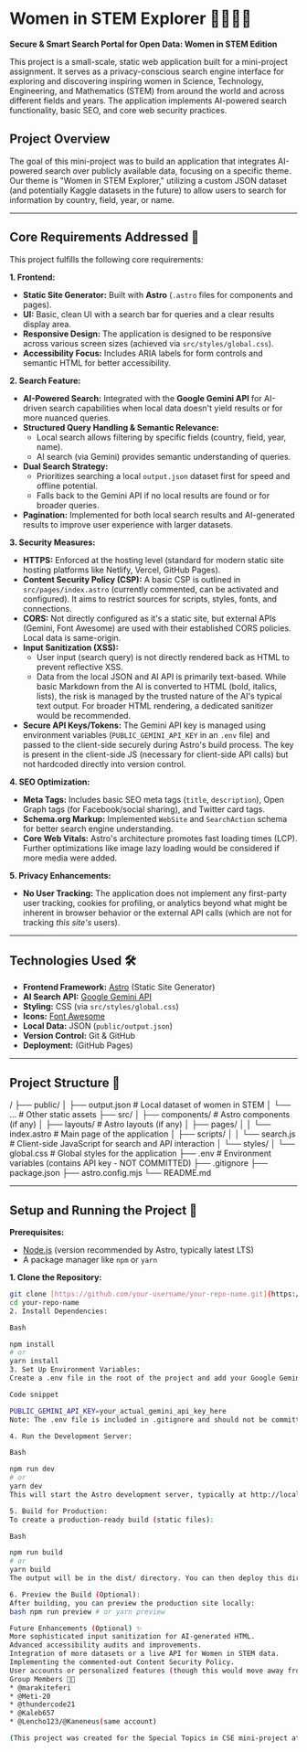 # Women in STEM Explorer 🚀🔬👩‍🔬

**Secure & Smart Search Portal for Open Data: Women in STEM Edition**

This project is a small-scale, static web application built for a mini-project assignment. It serves as a privacy-conscious search engine interface for exploring and discovering inspiring women in Science, Technology, Engineering, and Mathematics (STEM) from around the world and across different fields and years. The application implements AI-powered search functionality, basic SEO, and core web security practices.

## Project Overview

The goal of this mini-project was to build an application that integrates AI-powered search over publicly available data, focusing on a specific theme. Our theme is "Women in STEM Explorer," utilizing a custom JSON dataset (and potentially Kaggle datasets in the future) to allow users to search for information by country, field, year, or name.

---

## Core Requirements Addressed 🎯

This project fulfills the following core requirements:

**1. Frontend:**
* **Static Site Generator:** Built with **Astro** (`.astro` files for components and pages).
* **UI:** Basic, clean UI with a search bar for queries and a clear results display area.
* **Responsive Design:** The application is designed to be responsive across various screen sizes (achieved via `src/styles/global.css`).
* **Accessibility Focus:** Includes ARIA labels for form controls and semantic HTML for better accessibility.

**2. Search Feature:**
* **AI-Powered Search:** Integrated with the **Google Gemini API** for AI-driven search capabilities when local data doesn't yield results or for more nuanced queries.
* **Structured Query Handling & Semantic Relevance:**
    * Local search allows filtering by specific fields (country, field, year, name).
    * AI search (via Gemini) provides semantic understanding of queries.
* **Dual Search Strategy:**
    * Prioritizes searching a local `output.json` dataset first for speed and offline potential.
    * Falls back to the Gemini API if no local results are found or for broader queries.
* **Pagination:** Implemented for both local search results and AI-generated results to improve user experience with larger datasets.

**3. Security Measures:**
* **HTTPS:** Enforced at the hosting level (standard for modern static site hosting platforms like Netlify, Vercel, GitHub Pages).
* **Content Security Policy (CSP):** A basic CSP is outlined in `src/pages/index.astro` (currently commented, can be activated and configured). It aims to restrict sources for scripts, styles, fonts, and connections.
* **CORS:** Not directly configured as it's a static site, but external APIs (Gemini, Font Awesome) are used with their established CORS policies. Local data is same-origin.
* **Input Sanitization (XSS):**
    * User input (search query) is not directly rendered back as HTML to prevent reflective XSS.
    * Data from the local JSON and AI API is primarily text-based. While basic Markdown from the AI is converted to HTML (bold, italics, lists), the risk is managed by the trusted nature of the AI's typical text output. For broader HTML rendering, a dedicated sanitizer would be recommended.
* **Secure API Keys/Tokens:** The Gemini API key is managed using environment variables (`PUBLIC_GEMINI_API_KEY` in an `.env` file) and passed to the client-side securely during Astro's build process. The key is present in the client-side JS (necessary for client-side API calls) but not hardcoded directly into version control.

**4. SEO Optimization:**
* **Meta Tags:** Includes basic SEO meta tags (`title`, `description`), Open Graph tags (for Facebook/social sharing), and Twitter card tags.
* **Schema.org Markup:** Implemented `WebSite` and `SearchAction` schema for better search engine understanding.
* **Core Web Vitals:** Astro's architecture promotes fast loading times (LCP). Further optimizations like image lazy loading would be considered if more media were added.

**5. Privacy Enhancements:**
* **No User Tracking:** The application does not implement any first-party user tracking, cookies for profiling, or analytics beyond what might be inherent in browser behavior or the external API calls (which are not for tracking *this site's* users).

---

## Technologies Used 🛠️

* **Frontend Framework:** [Astro](https://astro.build/) (Static Site Generator)
* **AI Search API:** [Google Gemini API](https://ai.google.dev/)
* **Styling:** CSS (via `src/styles/global.css`)
* **Icons:** [Font Awesome](https://fontawesome.com/)
* **Local Data:** JSON (`public/output.json`)
* **Version Control:** Git & GitHub
* **Deployment:** (GitHub Pages)

---

## Project Structure 📂

/
├── public/
│   ├── output.json         # Local dataset of women in STEM
│   └── ...                 # Other static assets
├── src/
│   ├── components/         # Astro components (if any)
│   ├── layouts/            # Astro layouts (if any)
│   ├── pages/
│   │   └── index.astro     # Main page of the application
│   ├── scripts/
│   │   └── search.js       # Client-side JavaScript for search and API interaction
│   └── styles/
│       └── global.css      # Global styles for the application
├── .env                    # Environment variables (contains API key - NOT COMMITTED)
├── .gitignore
├── package.json
├── astro.config.mjs
└── README.md


---

## Setup and Running the Project 🚀

**Prerequisites:**
* [Node.js](https://nodejs.org/) (version recommended by Astro, typically latest LTS)
* A package manager like `npm` or `yarn`

**1. Clone the Repository:**
   ```bash
   git clone [https://github.com/your-username/your-repo-name.git](https://github.com/your-username/your-repo-name.git)
   cd your-repo-name
2. Install Dependencies:

Bash

npm install
# or
yarn install
3. Set Up Environment Variables:
Create a .env file in the root of the project and add your Google Gemini API key:

Code snippet

PUBLIC_GEMINI_API_KEY=your_actual_gemini_api_key_here
Note: The .env file is included in .gitignore and should not be committed to the repository.

4. Run the Development Server:

Bash

npm run dev
# or
yarn dev
This will start the Astro development server, typically at http://localhost:4321. The site will automatically reload when you make changes to the files.

5. Build for Production:
To create a production-ready build (static files):

Bash

npm run build
# or
yarn build
The output will be in the dist/ directory. You can then deploy this directory to any static hosting service.

6. Preview the Build (Optional):
After building, you can preview the production site locally:
bash npm run preview # or yarn preview

Future Enhancements (Optional) ✨
More sophisticated input sanitization for AI-generated HTML.
Advanced accessibility audits and improvements.
Integration of more datasets or a live API for Women in STEM data.
Implementing the commented-out Content Security Policy.
User accounts or personalized features (though this would move away from the "static/privacy-first" aspect if not handled carefully).
Group Members 🧑‍💻
* @marakiteferi
* @Meti-20
* @thundercode21
* @Kaleb657
* @Lencho123/@Kaneneus(same account)

(This project was created for the Special Topics in CSE mini-project at ASTU.)